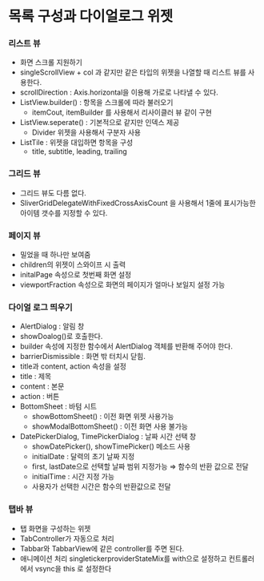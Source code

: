 # 목록 구성과 다이얼로그 위젯

### 리스트 뷰

- 화면 스크롤 지원하기
- singleScrollView + col 과 같지만 같은 타입의 위젯을 나열할 때 리스트 뷰를 사용한다.
- scrollDirection : Axis.horizontal을 이용해 가로로 나타낼 수 있다.
- ListView.builder() : 항목을 스크롤에 따라 불러오기
    - itemCout, itemBuilder 를 사용해서 리사이클러 뷰 같이 구현
- ListView.seperate() : 기본적으로 같지만 인덱스 제공
    - Divider 위젯을 사용해서 구분자 사용
- ListTile : 위젯을 대입하면 항목을 구성
    - title, subtitle, leading, trailing

### 그리드 뷰

- 그리드 뷰도 다름 없다.
- SliverGridDelegateWithFixedCrossAxisCount 을 사용해서 1줄에 표시가능한 아이템 갯수를 지정할 수 있다.

### 페이지 뷰

- 밀었을 때 하나만 보여줌
- children의 위젯이 스와이프 시 출력
- initalPage 속성으로 첫번째 화면 설정
- viewportFraction 속성으로 화면의 페이지가 얼마나 보일지 설정 가능

### 다이얼 로그 띄우기

- AlertDialog : 알림 창
- showDoalog()로 호출한다.
- builder 속성에 지정한 함수에서 AlertDialog 객체를 반환해 주어야 한다.
- barrierDismissible : 화면 밖 터치시 닫힘.
- title과 content, action 속성을 설정
- title : 제목
- content : 본문
- action : 버튼
- BottomSheet : 바텀 시트
    - showBottomSheet() : 이전 화면 위젯 사용가능
    - showModalBottomSheet() : 이전 화면 사용 불가능
- DatePickerDialog, TimePickerDialog : 날짜 시간 선택 창
    - showDatePicker(), showTimePicker() 메소드 사용
    - initialDate : 달력의 초기 날짜 지정
    - first, lastDate으로 선택할 날짜 범위 지정가능 ⇒ 함수의 반환 값으로 전달
    - initialTime : 시간 지정 가능
    - 사용자가 선택한 시간은 함수의 반환값으로 전달

### 탭바 뷰

- 탭 화면을 구성하는 위젯
- TabController가 자동으로 처리
- Tabbar와 TabbarView에 같은 controller를 주면 된다.
- 애니메이션 처리 singletickerproviderStateMix를 with으로 설정하고 컨트롤러에서 vsync을 this 로 설정한다